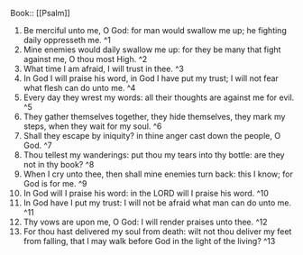  Book:: [[Psalm]]
 1. Be merciful unto me, O God: for man would swallow me up; he fighting daily oppresseth me. ^1
 2. Mine enemies would daily swallow me up: for they be many that fight against me, O thou most High. ^2
 3. What time I am afraid, I will trust in thee. ^3
 4. In God I will praise his word, in God I have put my trust; I will not fear what flesh can do unto me. ^4
 5. Every day they wrest my words: all their thoughts are against me for evil. ^5
 6. They gather themselves together, they hide themselves, they mark my steps, when they wait for my soul. ^6
 7. Shall they escape by iniquity? in thine anger cast down the people, O God. ^7
 8. Thou tellest my wanderings: put thou my tears into thy bottle: are they not in thy book? ^8
 9. When I cry unto thee, then shall mine enemies turn back: this I know; for God is for me. ^9
 10. In God will I praise his word: in the LORD will I praise his word. ^10
 11. In God have I put my trust: I will not be afraid what man can do unto me. ^11
 12. Thy vows are upon me, O God: I will render praises unto thee. ^12
 13. For thou hast delivered my soul from death: wilt not thou deliver my feet from falling, that I may walk before God in the light of the living? ^13
